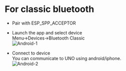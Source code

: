 # For classic bluetooth

- Pair with ESP_SPP_ACCEPTOR   

- Launch the app and select device  
Menu->Devices->Bluetooth Classic   
![Android-1](https://user-images.githubusercontent.com/6020549/173160559-88c98af5-bb99-41ea-bd3d-1a7343fea5ad.JPG)

- Connect to device   
You can communicate to UNO using android/iphone.   
![Android-2](https://user-images.githubusercontent.com/6020549/173160564-4790a2cf-d084-400e-9a75-89cc2655f12e.JPG)

